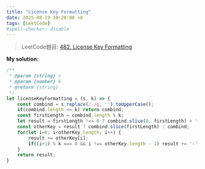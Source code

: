 ```yaml
---
title: "License Key Formatting"
date: 2025-08-19 10:20:00 +8
tags: [LeetCode]
#spell-checker: disable
---
```


> LeetCode題目: [482. License Key Formatting](https://leetcode.com/problems/license-key-formatting/description/)

**My solution:**
```js
/**
 * @param {string} s
 * @param {number} k
 * @return {string}
 */
let licenseKeyFormatting = (s, k) => {
    const combind = s.replace(/-/g, '').toUpperCase();
    if(combind.length <= k) return combind;
    const firstLength = combind.length % k;
    let result = firstLength !== 0 ? combind.slice(0, firstLength) + '-' : '';
    const otherKey = result ? combind.slice(firstLength) : combind;
    for(let i=0; i<otherKey.length; i++) {
        result += otherKey[i];
        if((i+1) % k === 0 && i !== otherKey.length - 1) result += '-';
    }
    return result;
}
```

